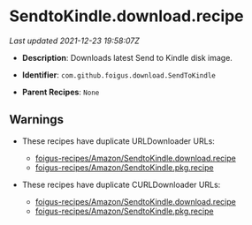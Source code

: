 # SendtoKindle.download.recipe

_Last updated 2021-12-23 19:58:07Z_

- **Description**: Downloads latest Send to Kindle disk image.

- **Identifier**: `com.github.foigus.download.SendToKindle`

- **Parent Recipes**: `None`

## Warnings

- These recipes have duplicate URLDownloader URLs:
    - [foigus-recipes/Amazon/SendtoKindle.download.recipe](/autopkg-dupe-tracker/foigus-recipes/Amazon/SendtoKindle.download.recipe)
    - [foigus-recipes/Amazon/SendtoKindle.pkg.recipe](/autopkg-dupe-tracker/foigus-recipes/Amazon/SendtoKindle.pkg.recipe)

- These recipes have duplicate CURLDownloader URLs:
    - [foigus-recipes/Amazon/SendtoKindle.download.recipe](/autopkg-dupe-tracker/foigus-recipes/Amazon/SendtoKindle.download.recipe)
    - [foigus-recipes/Amazon/SendtoKindle.pkg.recipe](/autopkg-dupe-tracker/foigus-recipes/Amazon/SendtoKindle.pkg.recipe)